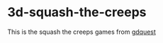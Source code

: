 # 3d-squash-the-creeps
This is the squash the creeps games from [gdquest](https://youtu.be/YiE9tcoCfhE)
